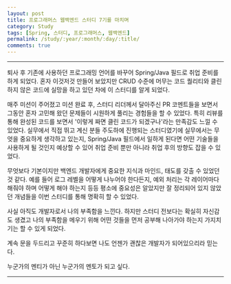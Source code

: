 ```yaml
---
layout: post
title: 프로그래머스 웹백엔드 스터디 7기를 마치며
category: Study
tags: [Spring, 스터디, 프로그래머스, 웹백엔드]
permalink: /study/:year/:month/:day/:title/
comments: true
---
```


---

퇴사 후 기존에 사용하던 프로그래밍 언어를 바꾸어 Spring/Java 필드로 취업 준비를 하게 되었다. 혼자 이것저것 만들어 보았지만 CRUD 수준에 머무는 코드 퀄리티와 클린하지 않은 코드에 실망을 하고 있던 차에 이 스터디를 알게 되었다.

매주 미션이 주어졌고 미션 완료 후, 스터디 리더께서 달아주신 PR 코멘트들을 보면서 그동안 혼자 고민해 왔던 문제들이 시원하게 풀리는 경험들을 할 수 있었다. 특히 리뷰를 통해 완성된 코드를 보면서 '이렇게 짜면 클린 코드가 되겠구나'라는 만족감도 느낄 수 있었다. 실무에서 직접 뛰고 계신 분들 주도하에 진행되는 스터디였기에 실무에서는 무엇을 중요하게 생각하고 있는지, Spring/Java 필드에서 일하게 된다면 어떤 기술들을 사용하게 될 것인지 예상할 수 있어 취업 준비 뿐만 아니라 취업 후의 방향도 잡을 수 있었다.

무엇보다 기본이지만 백엔드 개발자에게 중요한 지식과 마인드, 태도를 갖출 수 있었던 것 같다. 예를 들어 로그 레벨을 어떻게 나누어야 한다든지, 예외 처리는 각 레이어마다 해줘야 하며 어떻게 해야 하는지 등등 평소에 중요성은 알았지만 잘 정리되어 있지 않았던 개념들을 이번 스터디를 통해 명확히 할 수 있었다.

사실 아직도 개발자로서 나의 부족함을 느낀다. 하지만 스터디 전보다는 확실히 자신감도 생겼고 나의 부족함을 메우기 위해 어떤 것들을 먼저 공부해 나아가야 하는지 가지치기는 할 수 있게 되었다.

계속 문을 두드리고 꾸준히 하다보면 나도 언젠가 괜찮은 개발자가 되어있으리라 믿는다.

누군가의 멘티가 아닌 누군가의 멘토가 되고 싶다.

---
